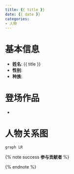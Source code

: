 ```yaml
---
title: {{ title }}
date: {{ date }}
categories: 
- 人物
---
```


<!-- 人物摘要 -->

<!-- more -->

<!-- 基本信息 -->
# 基本信息

- **姓名**: {{ title }}
- **性别**: 
- **种族**: 

<!-- 登场作品 -->
# 登场作品

- 

<!-- 人物关系图 -->
# 人物关系图

```mermaid
graph LR

```


{% note success **参与贡献者** %}

{% endnote %}